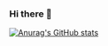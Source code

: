 ### Hi there 👋

[![Anurag's GitHub stats](https://github-readme-stats.vercel.app/api?username=spikey995)](https://github.com/anuraghazra/github-readme-stats)

